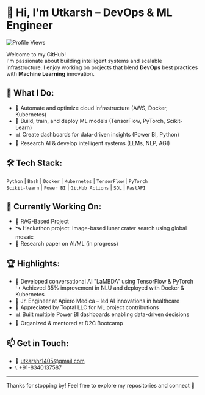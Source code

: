 # 👋 Hi, I'm Utkarsh – DevOps & ML Engineer  
![Profile Views](https://komarev.com/ghpvc/?username=utkarshr1405&color=0e75b6&style=flat)

Welcome to my GitHub!  
I'm passionate about building intelligent systems and scalable infrastructure. I enjoy working on projects that blend **DevOps** best practices with **Machine Learning** innovation.

## 🚀 What I Do:

- 🔧 Automate and optimize cloud infrastructure (AWS, Docker, Kubernetes)
- 🤖 Build, train, and deploy ML models (TensorFlow, PyTorch, Scikit-Learn)
- 📊 Create dashboards for data-driven insights (Power BI, Python)
- 🧠 Research AI & develop intelligent systems (LLMs, NLP, AGI)

## 🛠️ Tech Stack:

`Python` | `Bash` | `Docker` | `Kubernetes` | `TensorFlow` | `PyTorch`  
`Scikit-learn` | `Power BI` | `GitHub Actions` | `SQL` | `FastAPI`

## 🌱 Currently Working On:

- 🚀 RAG-Based Project
- 🛰️ Hackathon project: Image-based lunar crater search using global mosaic
- 📄 Research paper on AI/ML (in progress)

## 🏆 Highlights:

- 🧠 Developed conversational AI "LaMBDA" using TensorFlow & PyTorch  
  ↳ Achieved 35% improvement in NLU and deployed with Docker & Kubernetes
- 🥇 Jr. Engineer at Apiero Medica – led AI innovations in healthcare
- 🏅 Appreciated by Toptal LLC for ML project contributions
- 📊 Built multiple Power BI dashboards enabling data-driven decisions
- 🥂 Organized & mentored at D2C Bootcamp

## 📫 Get in Touch:

- 📧 [utkarshr1405@gmail.com](mailto:utkarshr1405@gmail.com)
- 📞 +91-8340137587

---

Thanks for stopping by! Feel free to explore my repositories and connect 🚀

